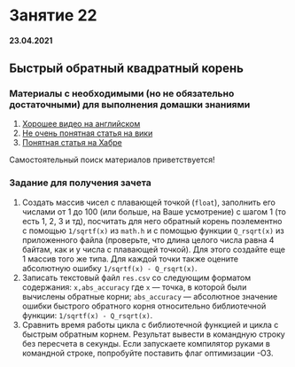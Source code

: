 # Занятие 22

#### 23.04.2021

## Быстрый обратный квадратный корень

### Материалы с необходимыми (но не обязательно достаточными) для выполнения домашки знаниями

1. [Хорошее видео на английском](https://www.youtube.com/watch?v=p8u_k2LIZyo)  
2. [Не очень понятная статья на вики](https://ru.wikipedia.org/wiki/%D0%91%D1%8B%D1%81%D1%82%D1%80%D1%8B%D0%B9_%D0%BE%D0%B1%D1%80%D0%B0%D1%82%D0%BD%D1%8B%D0%B9_%D0%BA%D0%B2%D0%B0%D0%B4%D1%80%D0%B0%D1%82%D0%BD%D1%8B%D0%B9_%D0%BA%D0%BE%D1%80%D0%B5%D0%BD%D1%8C)  
3. [Понятная статья на Хабре](https://habr.com/ru/company/infopulse/blog/336110/)


Самостоятельный поиск материалов приветствуется!  


### Задание для получения зачета

1. Создать массив чисел с плавающей точкой (`float`), заполнить его числами от 1 до 100 (или больше, на Ваше усмотрение) с шагом 1 (то есть 1, 2, 3 и тд), посчитать для него обратный корень поэлементно с помощью `1/sqrtf(x)` из `math.h` и с помощью функции `Q_rsqrt(x)` из приложенного файла (проверьте, что длина целого числа равна 4 байтам, как и у числа с плавающей точкой). Для этого создайте еще 1 массив того же типа. Для каждой точки также оцените абсолютную ошибку `1/sqrtf(x) - Q_rsqrt(x)`.
2. Записать текстовый файл `res.csv` со следующим форматом содержания:
`x,abs_accuracy`
где `x` — точка, в которой были вычислены обратные корни; `abs_accuracy` — абсолютное значение ошибки быстрого обратного корня относительно библиотечной функции: `1/sqrtf(x) - Q_rsqrt(x)`.
3. Сравнить время работы цикла с библиотечной функцией и цикла с быстрым обратным корнем. Результат вывести в командную строку без пересчета в секунды. Если запускаете компилятор руками в командной строке, попробуйте поставить флаг оптимизации -О3.